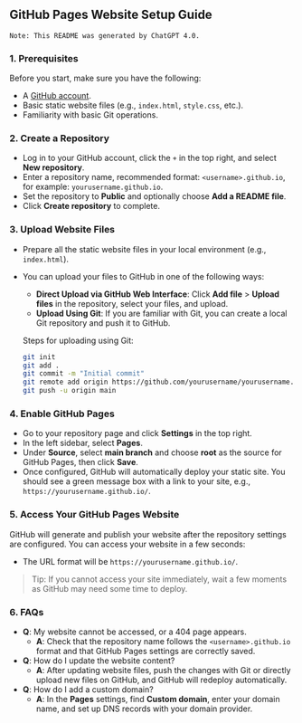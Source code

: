 
## GitHub Pages Website Setup Guide

`Note: This README was generated by ChatGPT 4.0.`

### 1. Prerequisites

Before you start, make sure you have the following:

- A [GitHub account](https://github.com/).
- Basic static website files (e.g., `index.html`, `style.css`, etc.).
- Familiarity with basic Git operations.

### 2. Create a Repository
- Log in to your GitHub account, click the `+` in the top right, and select **New repository**.
- Enter a repository name, recommended format: `<username>.github.io`, for example: `yourusername.github.io`. 
- Set the repository to **Public** and optionally choose **Add a README file**. 
- Click **Create repository** to complete.

### 3. Upload Website Files

- Prepare all the static website files in your local environment (e.g., `index.html`).
- You can upload your files to GitHub in one of the following ways:
    - **Direct Upload via GitHub Web Interface**: Click **Add file** > **Upload files** in the repository, select your files, and upload.
    - **Upload Using Git**: If you are familiar with Git, you can create a local Git repository and push it to GitHub.

   Steps for uploading using Git:

    ```bash
    git init
    git add .
    git commit -m "Initial commit"
    git remote add origin https://github.com/yourusername/yourusername.github.io.git
    git push -u origin main
    ```


### 4. Enable GitHub Pages

- Go to your repository page and click **Settings** in the top right.
- In the left sidebar, select **Pages**.
- Under **Source**, select **main branch** and choose **root** as the source for GitHub Pages, then click **Save**.
- Once configured, GitHub will automatically deploy your static site. You should see a green message box with a link to your site, e.g., `https://yourusername.github.io/`.

### 5. Access Your GitHub Pages Website

GitHub will generate and publish your website after the repository settings are configured. You can access your website in a few seconds:

- The URL format will be `https://yourusername.github.io/`.

> Tip: If you cannot access your site immediately, wait a few moments as GitHub may need some time to deploy.
>

### 6. FAQs

- **Q**: My website cannot be accessed, or a 404 page appears.
    - **A**: Check that the repository name follows the `<username>.github.io` format and that GitHub Pages settings are correctly saved.
- **Q**: How do I update the website content?
    - **A**: After updating website files, push the changes with Git or directly upload new files on GitHub, and GitHub will redeploy automatically.
- **Q**: How do I add a custom domain?
    - **A**: In the **Pages** settings, find **Custom domain**, enter your domain name, and set up DNS records with your domain provider.